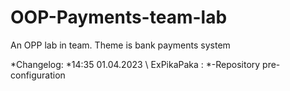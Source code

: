 # OOP-Payments-team-lab
An OPP lab in team. Theme is bank payments system

*Changelog:
*14:35 01.04.2023 \ ExPikaPaka : 
*-Repository pre-configuration
